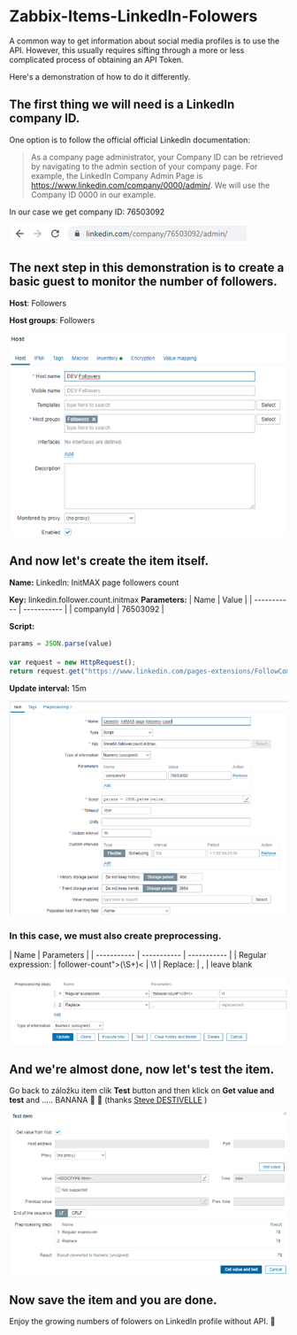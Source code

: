 # Zabbix-Items-LinkedIn-Folowers
A common way to get information about social media profiles is to use the API. However, this usually requires sifting through a more or less complicated process of obtaining an API Token.

Here's a demonstration of how to do it differently.

## The first thing we will need is a LinkedIn company ID. 

One option is to follow the official official LinkedIn documentation:

> As a company page administrator, your Company ID can be retrieved by navigating to the admin section of your company page. For example, the LinkedIn Company Admin Page is 
> https://www.linkedin.com/company/0000/admin/. We will use the Company ID 0000 in our example.

In our case we get company ID: 76503092

![Image of companyId](images/companyid.png "Company ID")

## The next step in this demonstration is to create a basic guest to monitor the number of followers.

**Host**: Followers

**Host groups**: Followers

![Image of host creation](images/host.png "Image of host creation")

## And now let's create the item itself.

**Name:** LinkedIn: InitMAX page followers count

**Key:** linkedin.follower.count.initmax
**Parameters:** 
|  Name       | Value       |
| ----------- | ----------- |
| companyId   | 76503092    | 

**Script:** 
```javascript
params = JSON.parse(value)

var request = new HttpRequest();
return request.get("https://www.linkedin.com/pages-extensions/FollowCompany?id=" + params.companyId + "&counter=bottom");
```

**Update interval:** 15m

![Image of item creation](images/item.png "Image of item creation")

### In this case, we must also create preprocessing.

|  Name       | Parameters              |
| ----------- | ----------- | ----------- |
| Regular expression: | follower-count">(\S+)< | \1
| Replace: | , | leave blank

![Image of prepsocessing creation](images/preprocessing.png "Image of prepsocessing creation")


## And we're almost done, now let's test the item.

Go back to záložku item clik **Test** button and then klick on **Get value and test** and ..... BANANA 🍌 🙂 (thanks [Steve DESTIVELLE](https://www.linkedin.com/in/steve-destivelle-88b6b389/) )

![Image of item testing](images/test.png "Image of item testing")


## Now save the item and you are done. 
Enjoy the growing numbers of folowers on LinkedIn profile without API.  🙂